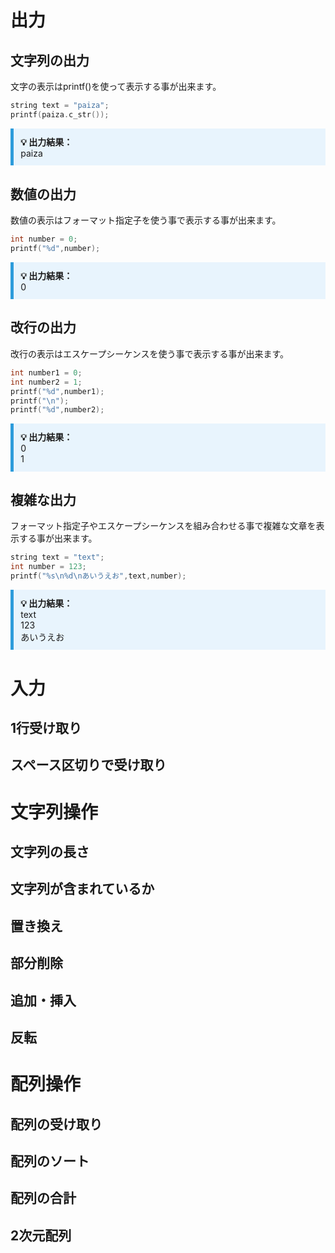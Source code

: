 # 出力
## 文字列の出力
文字の表示はprintf()を使って表示する事が出来ます。
```cpp
string text = "paiza";
printf(paiza.c_str());
```
<div style="border-left: 5px solid #2d9cdb; background: #e8f4fd; padding: 0.8em; margin: 1em 0;">
  <strong>💡 出力結果：</strong><br>
  paiza
</div>

## 数値の出力
数値の表示はフォーマット指定子を使う事で表示する事が出来ます。
```cpp
int number = 0;
printf("%d",number);
```
<div style="border-left: 5px solid #2d9cdb; background: #e8f4fd; padding: 0.8em; margin: 1em 0;">
  <strong>💡 出力結果：</strong><br>
  0
</div>

## 改行の出力
改行の表示はエスケープシーケンスを使う事で表示する事が出来ます。
```cpp
int number1 = 0;
int number2 = 1;
printf("%d",number1);
printf("\n");
printf("%d",number2);
```
<div style="border-left: 5px solid #2d9cdb; background: #e8f4fd; padding: 0.8em; margin: 1em 0;">
  <strong>💡 出力結果：</strong><br>
  0 </br>
  1
</div>

## 複雑な出力
フォーマット指定子やエスケープシーケンスを組み合わせる事で複雑な文章を表示する事が出来ます。
```cpp
string text = "text";
int number = 123;
printf("%s\n%d\nあいうえお",text,number);
```
<div style="border-left: 5px solid #2d9cdb; background: #e8f4fd; padding: 0.8em; margin: 1em 0;">
  <strong>💡 出力結果：</strong><br>
  text</br>
  123</br>
  あいうえお
</div>

# 入力
## 1行受け取り
## スペース区切りで受け取り
# 文字列操作
## 文字列の長さ
## 文字列が含まれているか
## 置き換え
## 部分削除
## 追加・挿入
## 反転
# 配列操作
## 配列の受け取り
## 配列のソート
## 配列の合計
## 2次元配列